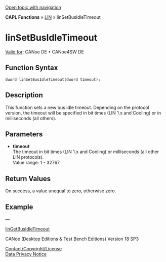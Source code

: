 [Open topic with navigation](../../../../../CANoeDEFamily.htm#Topics/CAPLFunctions/LIN/Functions/CAPLfunctionLINSetBusIdleTimeout.md)

**CAPL Functions** » [LIN](../CAPLfunctionsLINOverview.md) » linSetBusIdleTimeout

# linSetBusIdleTimeout

[Valid for](../../../Shared/FeatureAvailability.md): CANoe DE • CANoe4SW DE

## Function Syntax

```
dword linSetBusIdleTimeout(dword timeout);
```

## Description

This function sets a new bus idle timeout. Depending on the protocol version, the timeout will be specified in bit times (LIN 1.x and Cooling) or in milliseconds (all others).

## Parameters

- **timeout**  
  The timeout in bit times (LIN 1.x and Cooling) or milliseconds (all other LIN protocols).  
  Value range: 1 - 32767

## Return Values

On success, a value unequal to zero, otherwise zero.

## Example

—

[linGetBusIdleTimeout](CAPLfunctionLINGetBusIdleTimeout.md)

CANoe (Desktop Editions & Test Bench Editions) Version 18 SP3

[Contact/Copyright/License](../../../Shared/ContactCopyrightLicense.md)  
[Data Privacy Notice](https://www.vector.com/int/en/company/get-info/privacy-policy/)
